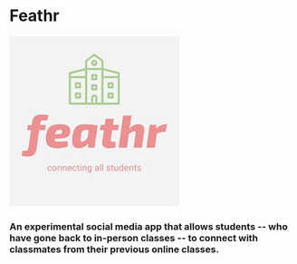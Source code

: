 # Feathr
![](feathr.jpg)

### An experimental social media app that allows students -- who have gone back to in-person classes -- to connect with classmates from their previous online classes.
